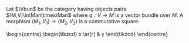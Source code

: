 Let $\Vbun$ be the category having objects pairs $(M,V)\in\Man\times\Man$ where $q:V\longrightarrow M$ is a vector bundle over $M$. A morphism $(M_{1},V_{1})\longrightarrow (M_{2},V_{2})$ is a commutative square: 

\begin{centre}
    \begin{tikzcd}
        x \ar[r] & y
    \end{tikzcd}
\end{centre}
